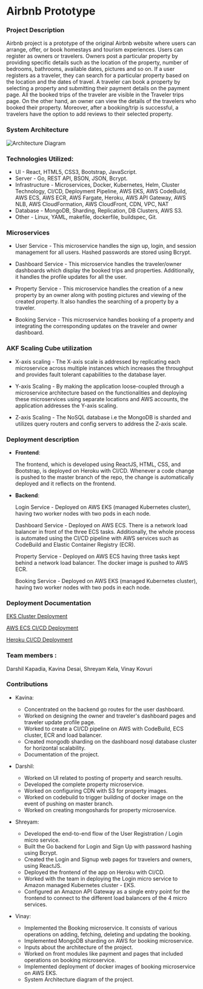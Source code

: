 # Airbnb Prototype


### Project Description

Airbnb project is a prototype of the original Airbnb website where users can arrange, offer, or book homestays and tourism experiences. Users can register as owners or travelers. Owners post a particular property by providing specific details such as the location of the property, number of bedrooms, bathrooms, available dates, pictures and so on. If a user registers as a traveler, they can search for a particular property based on the location and the dates of travel. A traveler can book a property by selecting a property and submitting their payment details on the payment page. All the booked trips of the traveler are visible in the Traveler trips page. On the other hand, an owner can view the details of the travelers who booked their property. Moreover, after a booking/trip is successful, a travelers have the option to add reviews to their selected property.


### System Architecture

![Architecture Diagram](https://github.com/nguyensjsu/fa19-281-tech-phantoms/blob/master/Photos/AWS%20Network%20Diagram.png)


### Technologies Utilized:

- UI - React, HTML5, CSS3, Bootstrap, JavaScript.
- Server - Go, REST API, BSON, JSON, Bcrypt.
- Infrastructure - Microservices, Docker, Kubernetes, Helm, Cluster Technology, CI/CD, Deployment Pipeline, AWS EKS, AWS CodeBuild, AWS ECS, AWS ECR, AWS Fargate, Heroku, AWS API Gateway, AWS NLB, AWS CloudFormation, AWS CloudFront, CDN, VPC, NAT
- Database - MongoDB, Sharding, Replication, DB Clusters, AWS S3.
- Other - Linux, YAML, makefile, dockerfile, buildspec, Git.

### Microservices

- User Service - This microservice handles the sign up, login, and session management for all users. Hashed passwords are stored using Bcrypt.

- Dashboard Service - This microservice handles the traveler/owner dashboards which display the booked trips and properties. Additionally, it handles the profile updates for all the user. 

- Property Service - This microservice handles the creation of a new property by an owner along with posting pictures and viewing of the created property. It also handles the searching of a property by a traveler.

- Booking Service - This microservice handles booking of a property and integrating the corresponding updates on the traveler and owner dashboard.


### AKF Scaling Cube utilization

- X-axis scaling - The X-axis scale is addressed by replicating each microservice across multiple instances which increases the throughput and provides fault tolerant capabilities to the database layer.

- Y-axis Scaling - By making the application loose-coupled through a microservice architecture based on the functionalities and deploying these microservices using separate locations and AWS accounts, the application addresses the Y-axis scaling.

- Z-axis Scaling - The NoSQL database i.e the MongoDB is sharded and utilizes query routers and config servers to address the Z-axis scale.


### Deployment description

- **Frontend**:

	The frontend, which is developed using ReactJS, HTML, CSS, and Bootstrap, is deployed on Heroku with CI/CD. Whenever a code change is pushed to the master branch of the repo, the change is automatically deployed and it reflects on the frontend.

- **Backend**:

	Login Service - Deployed on AWS EKS (managed Kubernetes cluster), having two worker nodes with two pods in each node.

	Dashboard Service - Deployed on AWS ECS. There is a network load balancer in front of the three ECS tasks. Additionally, the whole process is automated using the CI/CD pipeline with AWS services such as CodeBuild and Elastic Container Registry (ECR).

	Property Service - Deployed on AWS ECS having three tasks kept behind a network load balancer. The docker image is pushed to AWS ECR.
	
	Booking Service - Deployed on AWS EKS (managed Kubernetes cluster), having two worker nodes with two pods in each node.


### Deployment Documentation 

[EKS Cluster Deployment](https://github.com/nguyensjsu/fa19-281-tech-phantoms/blob/master/eks-cluster-deployment.md)

[AWS ECS CI/CD Deployment](https://github.com/nguyensjsu/fa19-281-tech-phantoms/blob/master/aws-ecs-ci-cd-deplyment.md)

[Heroku CI/CD Deployment](https://github.com/nguyensjsu/fa19-281-tech-phantoms/blob/master/heroku-cicd.md)


### Team members :

Darshil Kapadia, Kavina Desai, Shreyam Kela, Vinay Kovuri


### Contributions

- Kavina:
	- Concentrated on the backend go routes for the user dashboard.
    - Worked on designing the owner and traveler's dashboard pages and traveler update profile page.
    - Worked to create a CI/CD pipeline on AWS with CodeBuild, ECS cluster, ECR and load balancer.
    - Created mongodb sharding on the dashboard nosql database cluster for horizontal scalability.
    - Documentation of the project.

- Darshil:
	- Worked on UI related to posting of property and search results.
	- Developed the complete property microservice.
	- Worked on configuring CDN with S3 for property images.
	- Worked on codebuild to trigger building of docker image on the event of pushing on master branch.
	- Worked on creating mongoshards for property microservice.

- Shreyam:
	- Developed the end-to-end flow of the User Registration / Login micro service. 
	- Built the Go backend for Login and Sign Up with password hashing using Bcrypt.  
	- Created the Login and Signup web pages for travelers and owners, using ReactJS. 
	- Deployed the frontend of the app on Heroku with CI/CD.  
	- Worked with the team in deploying the Login micro service to Amazon managed Kubernetes cluster - EKS. 
	- Configured an Amazon API Gateway as a single entry point for the frontend to connect to the different load balancers of the 4 micro services.

- Vinay:
	- Implemented the Booking microservice. It consists of various operations on adding, fetching, deleting and updating the booking.
	- Implemented MongoDB sharding on AWS for booking microservice.
	- Inputs about the architecture of the project.
	- Worked on front modules like payment and pages that included operations on booking microservice.
 	- Implemented deployment of docker images of booking microservice on AWS EKS.
	- System Architecture diagram of the project.

